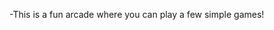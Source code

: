 -This is a fun arcade where you can play a few simple games!


<!---
shreyasvaid/arcade is a ✨ special ✨ repository because its `README.md` (this file) appears on your GitHub profile.
You can click the Preview link to take a look at your changes.
--->
